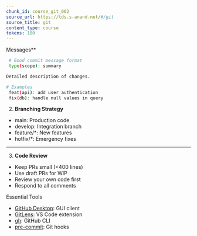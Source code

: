 ```yaml
---
chunk_id: course_git_002
source_url: https://tds.s-anand.net/#/git
source_title: git
content_type: course
tokens: 180
---
```


 Messages**

```bash
 # Good commit message format
 type(scope): summary

Detailed description of changes.

# Examples
 feat(api): add user authentication
 fix(db): handle null values in query
 ```

2. **Branching Strategy**

- main: Production code
 - develop: Integration branch
 - feature/\*: New features
 - hotfix/\*: Emergency fixes

---

3. **Code Review**
 - Keep PRs small (<400 lines)
 - Use draft PRs for WIP
 - Review your own code first
 - Respond to all comments

Essential Tools

- [GitHub Desktop](https://desktop.github.com/): GUI client
- [GitLens](https://gitlens.amod.io/): VS Code extension
- [gh](https://cli.github.com/): GitHub CLI
- [pre-commit](https://pre-commit.com/): Git hooks
